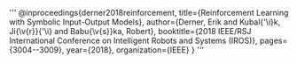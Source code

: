 '''
@inproceedings{derner2018reinforcement,
  title={Reinforcement Learning with Symbolic Input-Output Models},
  author={Derner, Erik and Kubal{\'\i}k, Ji{\v{r}}{\'\i} and Babu{\v{s}}ka, Robert},
  booktitle={2018 IEEE/RSJ International Conference on Intelligent Robots and Systems (IROS)},
  pages={3004--3009},
  year={2018},
  organization={IEEE}
}
'''